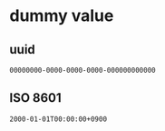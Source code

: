 # dummy value

## uuid

`00000000-0000-0000-0000-000000000000`

## ISO 8601

`2000-01-01T00:00:00+0900`
